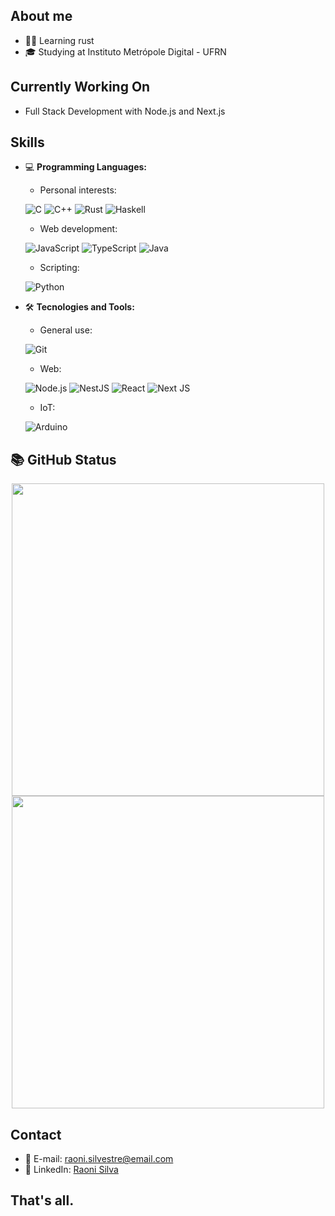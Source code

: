 ## About me

- 👨‍💻  Learning rust 
- 🎓  Studying at Instituto Metrópole Digital - UFRN

## Currently Working On

- Full Stack Development with Node.js and Next.js

## Skills

- 💻 **Programming Languages:**

  - Personal interests:
  
  ![C](https://img.shields.io/badge/-C-blue?style=for-the-badge&logo=c)
  ![C++](https://img.shields.io/badge/-C++-orange?style=for-the-badge&logo=cplusplus)
  ![Rust](https://img.shields.io/badge/rust-orange?style=for-the-badge&logo=rust&logoColor=rust)
  ![Haskell](https://img.shields.io/badge/Haskell-5e5086?style=for-the-badge&logo=haskell&logoColor=white)

  - Web development:

  ![JavaScript](https://img.shields.io/badge/-JavaScript-black?style=for-the-badge&logo=javascript)
  ![TypeScript](https://img.shields.io/badge/-TypeScript-black?style=for-the-badge&logo=typescript)
  ![Java](https://img.shields.io/badge/java-%23ED8B00.svg?style=for-the-badge&logo=openjdk&logoColor=white)

  - Scripting:
  
  ![Python](https://img.shields.io/badge/-Python-green?style=for-the-badge&logo=python)
  
- 🛠️ **Tecnologies and Tools:**

  - General use:
  
  ![Git](https://img.shields.io/badge/-Git-black?style=for-the-badge&logo=git)

  - Web:

  ![Node.js](https://img.shields.io/badge/-Node.js-green?style=for-the-badge&logo=node.js)
  ![NestJS](https://img.shields.io/badge/Nestjs-E0234E?style=for-the-badge&logo=nestjs&logoColor=white)
  ![React](https://img.shields.io/badge/-React-blue?style=for-the-badge&logo=react)
  ![Next JS](https://img.shields.io/badge/Next-black?style=for-the-badge&logo=next.js&logoColor=white)
  
  - IoT:
  
  ![Arduino](https://img.shields.io/badge/-Arduino-black?style=for-the-badge&logo=arduino)
  
  
 ## 📚 GitHub Status

<div align="center">
  <img width="500px" src="https://github-readme-stats-sigma-five.vercel.app/api?username=RaoniSilvestre&show_icons=true&include_all_commits=true&count_private=true&title_color=F7EF8A&icon_color=F7EF8A&text_color=E0AA3E&bg_color=ffffff00"/>
  
  <img width="500px" src="https://github-readme-stats-sigma-five.vercel.app/api/top-langs/?username=RaoniSilvestre&layout=compact&show_icons=true&include_all_commits=true&count_private=true&title_color=F7EF8A&icon_color=F7EF8A&text_color=E0AA3E&bg_color=ffffff00"/>
</div>

## Contact

- 📧 E-mail: raoni.silvestre@email.com
- 💼 LinkedIn: [Raoni Silva](www.linkedin.com/in/raoni-silva-778439230)

## That's all.

